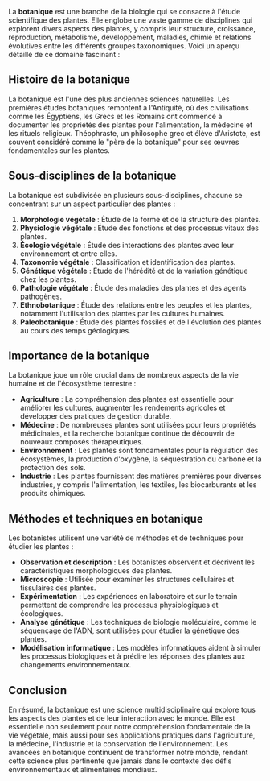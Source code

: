 La **botanique** est une branche de la biologie qui se consacre à l'étude scientifique des plantes. Elle englobe une vaste gamme de disciplines qui explorent divers aspects des plantes, y compris leur structure, croissance, reproduction, métabolisme, développement, maladies, chimie et relations évolutives entre les différents groupes taxonomiques. Voici un aperçu détaillé de ce domaine fascinant :

## Histoire de la botanique

La botanique est l'une des plus anciennes sciences naturelles. Les premières études botaniques remontent à l'Antiquité, où des civilisations comme les Égyptiens, les Grecs et les Romains ont commencé à documenter les propriétés des plantes pour l'alimentation, la médecine et les rituels religieux. Théophraste, un philosophe grec et élève d'Aristote, est souvent considéré comme le "père de la botanique" pour ses œuvres fondamentales sur les plantes.

## Sous-disciplines de la botanique

La botanique est subdivisée en plusieurs sous-disciplines, chacune se concentrant sur un aspect particulier des plantes :

1. **Morphologie végétale** : Étude de la forme et de la structure des plantes.
2. **Physiologie végétale** : Étude des fonctions et des processus vitaux des plantes.
3. **Écologie végétale** : Étude des interactions des plantes avec leur environnement et entre elles.
4. **Taxonomie végétale** : Classification et identification des plantes.
5. **Génétique végétale** : Étude de l'hérédité et de la variation génétique chez les plantes.
6. **Pathologie végétale** : Étude des maladies des plantes et des agents pathogènes.
7. **Ethnobotanique** : Étude des relations entre les peuples et les plantes, notamment l'utilisation des plantes par les cultures humaines.
8. **Paleobotanique** : Étude des plantes fossiles et de l'évolution des plantes au cours des temps géologiques.

## Importance de la botanique

La botanique joue un rôle crucial dans de nombreux aspects de la vie humaine et de l'écosystème terrestre :

- **Agriculture** : La compréhension des plantes est essentielle pour améliorer les cultures, augmenter les rendements agricoles et développer des pratiques de gestion durable.
- **Médecine** : De nombreuses plantes sont utilisées pour leurs propriétés médicinales, et la recherche botanique continue de découvrir de nouveaux composés thérapeutiques.
- **Environnement** : Les plantes sont fondamentales pour la régulation des écosystèmes, la production d'oxygène, la séquestration du carbone et la protection des sols.
- **Industrie** : Les plantes fournissent des matières premières pour diverses industries, y compris l'alimentation, les textiles, les biocarburants et les produits chimiques.

## Méthodes et techniques en botanique

Les botanistes utilisent une variété de méthodes et de techniques pour étudier les plantes :

- **Observation et description** : Les botanistes observent et décrivent les caractéristiques morphologiques des plantes.
- **Microscopie** : Utilisée pour examiner les structures cellulaires et tissulaires des plantes.
- **Expérimentation** : Les expériences en laboratoire et sur le terrain permettent de comprendre les processus physiologiques et écologiques.
- **Analyse génétique** : Les techniques de biologie moléculaire, comme le séquençage de l'ADN, sont utilisées pour étudier la génétique des plantes.
- **Modélisation informatique** : Les modèles informatiques aident à simuler les processus biologiques et à prédire les réponses des plantes aux changements environnementaux.

## Conclusion

En résumé, la botanique est une science multidisciplinaire qui explore tous les aspects des plantes et de leur interaction avec le monde. Elle est essentielle non seulement pour notre compréhension fondamentale de la vie végétale, mais aussi pour ses applications pratiques dans l'agriculture, la médecine, l'industrie et la conservation de l'environnement. Les avancées en botanique continuent de transformer notre monde, rendant cette science plus pertinente que jamais dans le contexte des défis environnementaux et alimentaires mondiaux.